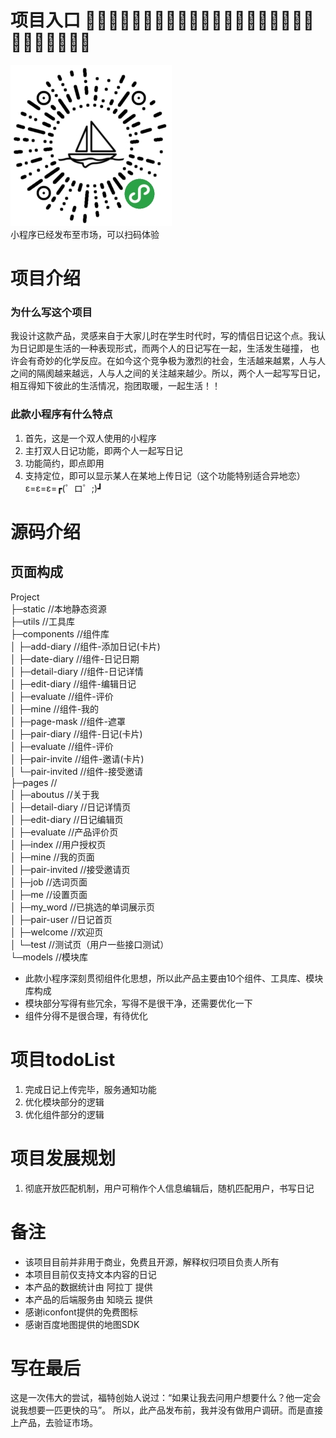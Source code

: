 # 项目入口	🎉🎉🎉🎉🎉🎉🎉🎉🎉🎉🎉🎉🎉🎉🎉🎉🎉🎉🎉🎉🎉🎉🎉🎉🎉🎉🎉
![描述](img/qd.jpg)  
小程序已经发布至市场，可以扫码体验         

# 项目介绍
### 为什么写这个项目
我设计这款产品，灵感来自于大家儿时在学生时代时，写的情侣日记这个点。我认为日记即是生活的一种表现形式，而两个人的日记写在一起，生活发生碰撞，
也许会有奇妙的化学反应。在如今这个竞争极为激烈的社会，生活越来越累，人与人之间的隔阂越来越远，人与人之间的关注越来越少。所以，两个人一起写写日记，
相互得知下彼此的生活情况，抱团取暖，一起生活！！

### 此款小程序有什么特点
1. 首先，这是一个双人使用的小程序
2. 主打双人日记功能，即两个人一起写日记  
3. 功能简约，即点即用    
4. 支持定位，即可以显示某人在某地上传日记（这个功能特别适合异地恋）ε=ε=ε=┏(゜ロ゜;)┛

# 源码介绍
## 页面构成
Project  
├─static                  //本地静态资源  
├─utils                   //工具库  
├─components							//组件库  
│	 ├─add-diary						//组件-添加日记(卡片)  
│	 ├─date-diary						//组件-日记日期  
│	 ├─detail-diary         //组件-日记详情  
│	 ├─edit-diary  					//组件-编辑日记  
│	 ├─evaluate							//组件-评价  
│	 ├─mine									//组件-我的  
│	 ├─page-mask						//组件-遮罩  
│	 ├─pair-diary						//组件-日记(卡片)  
│	 ├─evaluate							//组件-评价  
│	 ├─pair-invite					//组件-邀请(卡片)  
│	 └─pair-invited					//组件-接受邀请  
├─pages                   //  
│  ├─aboutus              //关于我  
│  ├─detail-diary         //日记详情页  
│  ├─edit-diary           //日记编辑页  
│  ├─evaluate             //产品评价页  
│  ├─index         				//用户授权页  
│  ├─mine          				//我的页面  
│  ├─pair-invited         //接受邀请页  
│  ├─job                  //选词页面  
│  ├─me                   //设置页面  
│  ├─my_word              //已挑选的单词展示页  
│  ├─pair-user            //日记首页  
│  ├─welcome              //欢迎页  
│  └─test                	//测试页（用户一些接口测试）  
└─models                  //模块库  

* 此款小程序深刻贯彻组件化思想，所以此产品主要由10个组件、工具库、模块库构成
* 模块部分写得有些冗余，写得不是很干净，还需要优化一下
* 组件分得不是很合理，有待优化

# 项目todoList
1. 完成日记上传完毕，服务通知功能
2. 优化模块部分的逻辑
3. 优化组件部分的逻辑

# 项目发展规划
1. 彻底开放匹配机制，用户可稍作个人信息编辑后，随机匹配用户，书写日记

# 备注
* 该项目目前并非用于商业，免费且开源，解释权归项目负责人所有
* 本项目目前仅支持文本内容的日记
* 本产品的数据统计由 阿拉丁 提供
* 本产品的后端服务由 知晓云 提供
* 感谢iconfont提供的免费图标
* 感谢百度地图提供的地图SDK

# 写在最后
这是一次伟大的尝试，福特创始人说过：“如果让我去问用户想要什么？他一定会说我想要一匹更快的马”。
所以，此产品发布前，我并没有做用户调研。而是直接上产品，去验证市场。